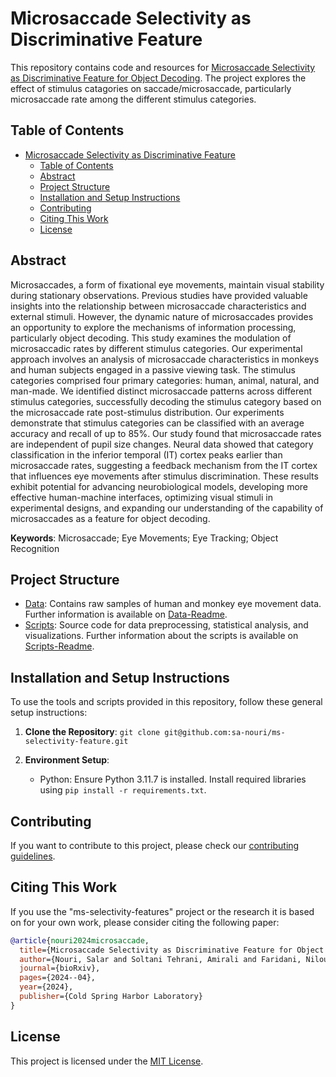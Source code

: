 # Microsaccade Selectivity as Discriminative Feature

This repository contains code and resources for [Microsaccade Selectivity as Discriminative Feature for Object Decoding](https://www.biorxiv.org/content/10.1101/2024.04.13.589338v1).
The project explores the effect of stimulus catagories on saccade/microsaccade, particularly microsaccade rate among the different stimulus categories.

## Table of Contents

- [Microsaccade Selectivity as Discriminative Feature](#microsaccade-selectivity-as-discriminative-feature)
  - [Table of Contents](#table-of-contents)
  - [Abstract](#abstract)
  - [Project Structure](#project-structure)
  - [Installation and Setup Instructions](#installation-and-setup-instructions)
  - [Contributing](#contributing)
  - [Citing This Work](#citing-this-work)
  - [License](#license)

## Abstract

Microsaccades, a form of fixational eye movements, maintain visual stability during stationary observations. Previous studies have provided valuable insights into the relationship between microsaccade characteristics and external stimuli. However, the dynamic nature of microsaccades provides an opportunity to explore the mechanisms of information processing, particularly object decoding. This study examines the modulation of microsaccadic rates by different stimulus categories. Our experimental approach involves an analysis of microsaccade characteristics in monkeys and human subjects engaged in a passive viewing task. The stimulus categories comprised four primary categories: human, animal, natural, and man-made. We identified distinct microsaccade patterns across different stimulus categories, successfully decoding the stimulus category based on the microsaccade rate post-stimulus distribution. Our experiments demonstrate that stimulus categories can be classified with an average accuracy and recall of up to 85%. Our study found that microsaccade rates are independent of pupil size changes. Neural data showed that category classification in the inferior temporal (IT) cortex peaks earlier than microsaccade rates, suggesting a feedback mechanism from the IT cortex that influences eye movements after stimulus discrimination. These results exhibit potential for advancing neurobiological models, developing more effective human-machine interfaces, optimizing visual stimuli in experimental designs, and expanding our understanding of the capability of microsaccades as a feature for object decoding.

**Keywords**: Microsaccade; Eye Movements; Eye Tracking; Object Recognition

## Project Structure

- [Data](./data/): Contains raw samples of human and monkey eye movement data. Further information is available on [Data-Readme](./data/README.md).
- [Scripts](./scripts/): Source code for data preprocessing, statistical analysis, and visualizations. Further information about the scripts is available on [Scripts-Readme](./scripts/README.md).
<!-- - [Notebooks](./notebooks/): Jupyter notebooks for exploration, analysis, and visualizations. -->

## Installation and Setup Instructions

To use the tools and scripts provided in this repository, follow these general setup instructions:

1. **Clone the Repository**: `git clone git@github.com:sa-nouri/ms-selectivity-feature.git`

2. **Environment Setup**:
   - Python: Ensure Python 3.11.7 is installed. Install required libraries using `pip install -r requirements.txt`.

## Contributing

If you want to contribute to this project, please check our [contributing guidelines](./CONTRIBUTING.md).

## Citing This Work

If you use the "ms-selectivity-features" project or the research it is based on for your own work, please consider citing the following paper:

```bibtex
@article{nouri2024microsaccade,
  title={Microsaccade Selectivity as Discriminative Feature for Object Decoding},
  author={Nouri, Salar and Soltani Tehrani, Amirali and Faridani, Niloufar and Toosi, Ramin and Dehaqani, Mohammad-Reza A},
  journal={bioRxiv},
  pages={2024--04},
  year={2024},
  publisher={Cold Spring Harbor Laboratory}
}
```

## License

This project is licensed under the [MIT License](./LICENSE.md).
